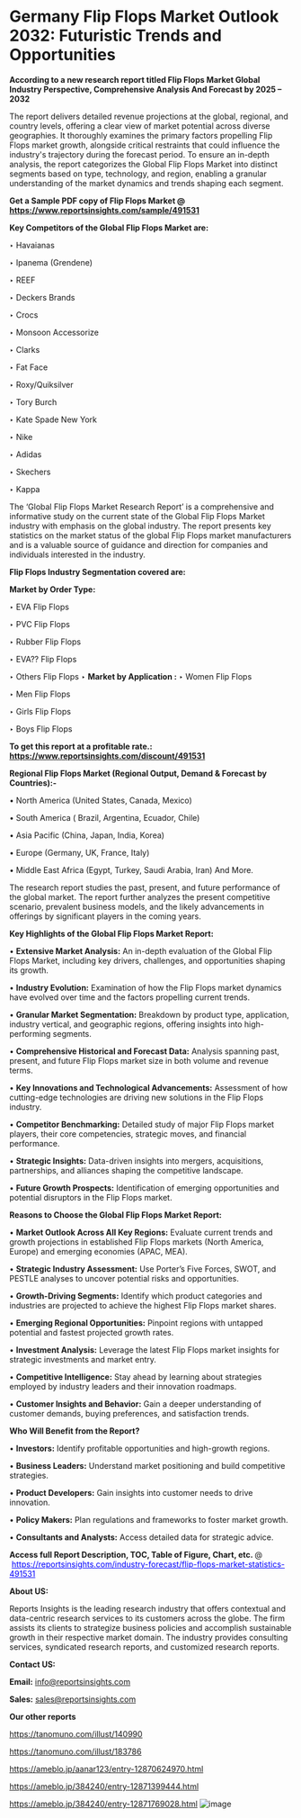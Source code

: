 # Germany Flip Flops Market Outlook 2032: Futuristic Trends and Opportunities

<strong>According to a new research report titled Flip Flops Market Global Industry Perspective, Comprehensive Analysis And Forecast by 2025 – 2032</strong>

The report delivers detailed revenue projections at the global, regional, and country levels, offering a clear view of market potential across diverse geographies. It thoroughly examines the primary factors propelling Flip Flops market growth, alongside critical restraints that could influence the industry's trajectory during the forecast period. To ensure an in-depth analysis, the report categorizes the Global Flip Flops Market into distinct segments based on type, technology, and region, enabling a granular understanding of the market dynamics and trends shaping each segment.

<strong>Get a Sample PDF copy of Flip Flops Market </strong><strong>@<a href=https://www.reportsinsights.com/sample/491531 style=color:#0000ff;> https://www.reportsinsights.com/sample/491531</a></strong></font>

<strong>Key Competitors of the Global Flip Flops Market are:</strong>

‣ Havaianas

‣ Ipanema (Grendene)

‣ REEF

‣ Deckers Brands

‣ Crocs

‣ Monsoon Accessorize

‣ Clarks

‣ Fat Face

‣ Roxy/Quiksilver

‣ Tory Burch

‣ Kate Spade New York

‣ Nike

‣ Adidas

‣ Skechers

‣ Kappa

The ‘Global Flip Flops Market Research Report’ is a comprehensive and informative study on the current state of the Global Flip Flops Market industry with emphasis on the global industry. The report presents key statistics on the market status of the global Flip Flops market manufacturers and is a valuable source of guidance and direction for companies and individuals interested in the industry.

<strong>Flip Flops Industry Segmentation covered are:</strong>

<strong>Market by Order Type: </strong>

‣ EVA Flip Flops

‣ PVC Flip Flops

‣ Rubber Flip Flops

‣ EVA?? Flip Flops

‣ Others Flip Flops
‣ 
<strong>Market by Application :</strong>
‣ Women Flip Flops

‣ Men Flip Flops

‣ Girls Flip Flops

‣ Boys Flip Flops

<strong>To get this report at a profitable rate.: <a href=https://www.reportsinsights.com/discount/491531 style=color:#0000ff;>https://www.reportsinsights.com/discount/491531</a></strong></font>

<strong>Regional Flip Flops Market (Regional Output, Demand &amp; Forecast by Countries):-</strong>

• North America (United States, Canada, Mexico)

• South America ( Brazil, Argentina, Ecuador, Chile)

• Asia Pacific (China, Japan, India, Korea)

• Europe (Germany, UK, France, Italy)

• Middle East Africa (Egypt, Turkey, Saudi Arabia, Iran) And More.

The research report studies the past, present, and future performance of the global market. The report further analyzes the present competitive scenario, prevalent business models, and the likely advancements in offerings by significant players in the coming years.

<strong>Key Highlights of the Global Flip Flops Market Report:</strong>

• <strong>Extensive Market Analysis:</strong> An in-depth evaluation of the Global Flip Flops Market, including key drivers, challenges, and opportunities shaping its growth.

• <strong>Industry Evolution:</strong> Examination of how the Flip Flops market dynamics have evolved over time and the factors propelling current trends.

• <strong>Granular Market Segmentation:</strong> Breakdown by product type, application, industry vertical, and geographic regions, offering insights into high-performing segments.

• <strong>Comprehensive Historical and Forecast Data:</strong> Analysis spanning past, present, and future Flip Flops market size in both volume and revenue terms.

• <strong>Key Innovations and Technological Advancements:</strong> Assessment of how cutting-edge technologies are driving new solutions in the Flip Flops industry.

• <strong>Competitor Benchmarking:</strong> Detailed study of major Flip Flops market players, their core competencies, strategic moves, and financial performance.

• <strong>Strategic Insights:</strong> Data-driven insights into mergers, acquisitions, partnerships, and alliances shaping the competitive landscape.

• <strong>Future Growth Prospects:</strong> Identification of emerging opportunities and potential disruptors in the Flip Flops market.

<strong>Reasons to Choose the Global Flip Flops Market Report:</strong>

• <strong>Market Outlook Across All Key Regions:</strong> Evaluate current trends and growth projections in established Flip Flops markets (North America, Europe) and emerging economies (APAC, MEA).

• <strong>Strategic Industry Assessment:</strong> Use Porter’s Five Forces, SWOT, and PESTLE analyses to uncover potential risks and opportunities.

• <strong>Growth-Driving Segments:</strong> Identify which product categories and industries are projected to achieve the highest Flip Flops market shares.

• <strong>Emerging Regional Opportunities:</strong> Pinpoint regions with untapped potential and fastest projected growth rates.

• <strong>Investment Analysis:</strong> Leverage the latest Flip Flops market insights for strategic investments and market entry.

• <strong>Competitive Intelligence:</strong> Stay ahead by learning about strategies employed by industry leaders and their innovation roadmaps.

• <strong>Customer Insights and Behavior:</strong> Gain a deeper understanding of customer demands, buying preferences, and satisfaction trends.

<strong>Who Will Benefit from the Report?</strong>

• <strong>Investors:</strong> Identify profitable opportunities and high-growth regions.

• <strong>Business Leaders:</strong> Understand market positioning and build competitive strategies.

• <strong>Product Developers:</strong> Gain insights into customer needs to drive innovation.

• <strong>Policy Makers:</strong> Plan regulations and frameworks to foster market growth.

• <strong>Consultants and Analysts:</strong> Access detailed data for strategic advice.
</ul>
<strong>Access full Report Description, TOC, Table of Figure, Chart, etc. </strong>@  <a href=https://reportsinsights.com/industry-forecast/flip-flops-market-statistics-491531 style=color:#0000ff;>https://reportsinsights.com/industry-forecast/flip-flops-market-statistics-491531</a></font>

<strong><strong>About US</strong>:</strong>

Reports Insights is the leading research industry that offers contextual and data-centric research services to its customers across the globe. The firm assists its clients to strategize business policies and accomplish sustainable growth in their respective market domain. The industry provides consulting services, syndicated research reports, and customized research reports.

<strong>Contact US:</strong>

<p class=""""><b>Email:</b> <a href=mailto:info@reportsinsights.com>info@reportsinsights.com</a></p>
<p class=""""><b>Sales:</b> <a href=mailto:sales@reportsinsights.com>sales@reportsinsights.com</a></p>

<strong>Our other reports</strong>

<a href=https://tanomuno.com/illust/140990>https://tanomuno.com/illust/140990</a>

<a href=https://tanomuno.com/illust/183786>https://tanomuno.com/illust/183786</a>

<a href=https://ameblo.jp/aanar123/entry-12870624970.html>https://ameblo.jp/aanar123/entry-12870624970.html</a>

<a href=https://ameblo.jp/384240/entry-12871399444.html>https://ameblo.jp/384240/entry-12871399444.html</a>

<a href=https://ameblo.jp/384240/entry-12871769028.html>https://ameblo.jp/384240/entry-12871769028.html</a>
![image](https://github.com/user-attachments/assets/29468a2d-6ace-4f41-aeb9-891602518b38)
